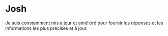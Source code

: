 # Josh
Je suis constamment mis à jour et amélioré pour fournir les réponses et les informations les plus précises et à jour.
